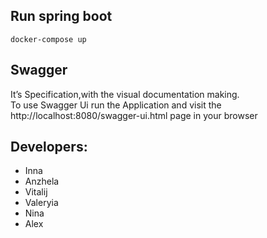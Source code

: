 ## Run spring boot

`````shell
docker-compose up
`````

## Swagger

It’s Specification,with the visual documentation making.<br> To use Swagger Ui run the Application and visit
the http://localhost:8080/swagger-ui.html page in your browser

## Developers:

- Inna
- Anzhela
- Vitalij
- Valeryia
- Nina
- Alex